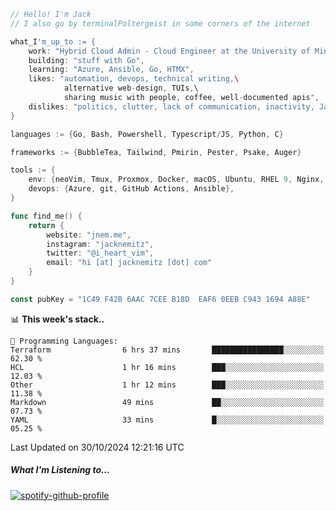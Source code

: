 ```go
// Hello! I'm Jack
// I also go by terminalPoltergeist in some corners of the internet

what_I'm_up_to := {
    work: "Hybrid Cloud Admin - Cloud Engineer at the University of Minnesota",
    building: "stuff with Go",
    learning: "Azure, Ansible, Go, HTMX",
    likes: "automation, devops, technical writing,\
            alternative web-design, TUIs,\
            sharing music with people, coffee, well-documented apis",
    dislikes: "politics, clutter, lack of communication, inactivity, Java",
}

languages := {Go, Bash, Powershell, Typescript/JS, Python, C}

frameworks := {BubbleTea, Tailwind, Pmirin, Pester, Psake, Auger}

tools := {
    env: {neoVim, Tmux, Proxmox, Docker, macOS, Ubuntu, RHEL 9, Nginx, DigitalOcean, Cloudflare},
    devops: {Azure, git, GitHub Actions, Ansible},
}

func find_me() {
    return {
        website: "jnem.me",
        instagram: "jacknemitz",
        twitter: "@i_heart_vim",
        email: "hi [at] jacknemitz [dot] com"
    }
}

const pubKey = "1C49 F42B 6AAC 7CEE B18D  EAF6 0EEB C943 1694 A88E"
```

<!--START_SECTION:waka-->
📊 **This week's stack..** 

```text
💬 Programming Languages: 
Terraform                6 hrs 37 mins       ████████████████░░░░░░░░░   62.30 % 
HCL                      1 hr 16 mins        ███░░░░░░░░░░░░░░░░░░░░░░   12.03 % 
Other                    1 hr 12 mins        ███░░░░░░░░░░░░░░░░░░░░░░   11.38 % 
Markdown                 49 mins             ██░░░░░░░░░░░░░░░░░░░░░░░   07.73 % 
YAML                     33 mins             █░░░░░░░░░░░░░░░░░░░░░░░░   05.25 % 
```


 Last Updated on 30/10/2024 12:21:16 UTC
<!--END_SECTION:waka-->

##### What I'm Listening to...

[![spotify-github-profile](https://jnem.me/listening-item?maxAge=2592000)](https://jnem.me/listening)
